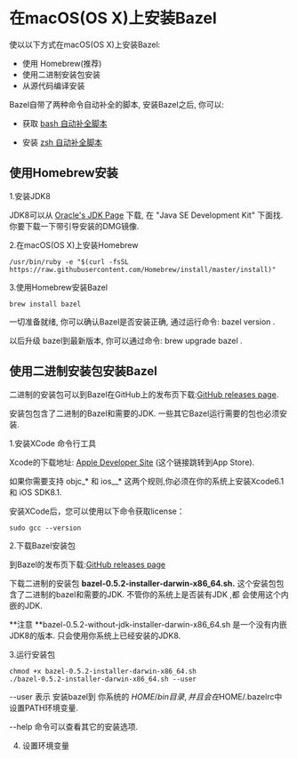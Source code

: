 # 在macOS\(OS X\)上安装Bazel

使以以下方式在macOS\(OS X\)上安装Bazel:

* 使用 Homebrew\(推荐\)
* 使用二进制安装包安装
* 从源代码编译安装

Bazel自带了两种命令自动补全的脚本, 安装Bazel之后, 你可以:

* 获取 [bash 自动补全脚本](/an-zhuang-bazel.md#bash-completion)

* 安装 [zsh 自动补全脚本](/an-zhuang-bazel.md#zsh-completion)

## 使用Homebrew安装

1.安装JDK8

JDK8可以从 [Oracle's JDK Page](http://www.oracle.com/technetwork/java/javase/downloads/jdk8-downloads-2133151.html) 下载,  在 "Java SE Development Kit" 下面找.   你要下载一下带引导安装的DMG镜像.

2.在macOS\(OS X\)上安装Homebrew

`/usr/bin/ruby -e "$(curl -fsSL https://raw.githubusercontent.com/Homebrew/install/master/install)"`

3.使用Homebrew安装Bazel

```
brew install bazel
```

一切准备就绪, 你可以确认Bazel是否安装正确, 通过运行命令: bazel version .

以后升级 bazel到最新版本, 你可以通过命令: brew upgrade bazel .

## 使用二进制安装包安装Bazel

二进制的安装包可以到Bazel在GitHub上的发布页下载:[GitHub releases page](https://github.com/bazelbuild/bazel/releases).

安装包包含了二进制的Bazel和需要的JDK. 一些其它Bazel运行需要的包也必须安装.

1.安装XCode 命令行工具

Xcode的下载地址: [Apple Developer Site](https://developer.apple.com/xcode/downloads/) \(这个链接跳转到App Store\).

如果你需要支持 objc_\* 和  ios_\_\*  这两个规则,你必须在你的系统上安装Xcode6.1 和 iOS SDK8.1.

安装XCode后，您可以使用以下命令获取license：

```
sudo gcc --version
```

2.下载Bazel安装包

到Bazel的发布页下载:[GitHub releases page](https://github.com/bazelbuild/bazel/releases)

下载二进制的安装包 **bazel-0.5.2-installer-darwin-x86\_64.sh.** 这个安装包包含了二进制的bazel和需要的JDK. 不管你的系统上是否装有JDK ,都 会使用这个内嵌的JDK.

**注意 **bazel-0.5.2-without-jdk-installer-darwin-x86\_64.sh 是一个没有内嵌JDK8的版本. 只会使用你系统上已经安装的JDK8.

3.运行安装包

```
chmod +x bazel-0.5.2-installer-darwin-x86_64.sh
./bazel-0.5.2-installer-darwin-x86_64.sh --user
```

--user 表示 安装bazel到 你系统的 $HOME/bin 目录 , 并且会在$HOME/.bazelrc中设置PATH环境变量.

--help 命令可以查看其它的安装选项.

4. 设置环境变量

